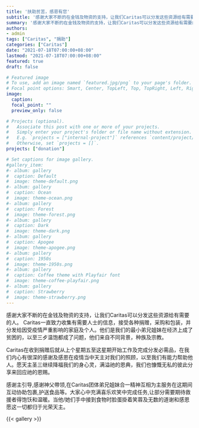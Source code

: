 ```yaml
---
title: '扶助贫苦，感恩有您'
subtitle: '感谢大家不断的在金钱及物资的支持，让我们Caritas可以分发这些资源给有需要的人。 :gift_heart:'
summary: '感谢大家不断的在金钱及物资的支持，让我们Caritas可以分发这些资源给有需要的人。 :gift_heart:'
authors:
- admin
tags: ["Caritas", "捐助"]
categories: ["Caritas"]
date: "2021-07-18T07:00:00+08:00"
lastmod: "2021-07-18T07:00:00+08:00"
featured: true
draft: false

# Featured image
# To use, add an image named `featured.jpg/png` to your page's folder.
# Focal point options: Smart, Center, TopLeft, Top, TopRight, Left, Right, BottomLeft, Bottom, BottomRight
image:
  caption:
  focal_point: ""
  preview_only: false

# Projects (optional).
#   Associate this post with one or more of your projects.
#   Simply enter your project's folder or file name without extension.
#   E.g. `projects = ["internal-project"]` references `content/project/deep-learning/index.md`.
#   Otherwise, set `projects = []`.
projects: ["donation"]

# Set captions for image gallery.
#gallery_item:
#- album: gallery
#  caption: Default
#  image: theme-default.png
#- album: gallery
#  caption: Ocean
#  image: theme-ocean.png
#- album: gallery
#  caption: Forest
#  image: theme-forest.png
#- album: gallery
#  caption: Dark
#  image: theme-dark.png
#- album: gallery
#  caption: Apogee
#  image: theme-apogee.png
#- album: gallery
#  caption: 1950s
#  image: theme-1950s.png
#- album: gallery
#  caption: Coffee theme with Playfair font
#  image: theme-coffee-playfair.png
#- album: gallery
#  caption: Strawberry
#  image: theme-strawberry.png
---
```


感谢大家不断的在金钱及物资的支持，让我们Caritas可以分发这些资源给有需要的人。 Caritas一直致力收集有需要人士的信息，接受各种捐赠，采购和包装，并分发给因受疫情严重影响的家庭及个人。他们是我们的最小弟兄姐妹在经济上成了贫困的，以至三歺温饱都成了问题，他们来自不同背景，种族及宗教。

Caritas在收到捐赠后就从上个星期五至这星期开始工作及完成分发必需品，在我们内心有很深的感谢及感恩在疫情当中天主对我们的照顾，以至我们有能力帮助他人。愿天主圣三继续降福我们的身心灵，满溢祂的恩典，我们也慷慨无私的彼此分享来回应祂的恩赐。

感谢主引导,感谢神父帶领,在Caritas团体弟兄姐妹合一精神互相为主服务在这期间互动协助包裹,护送食品等。大家心中充满喜乐欢笑中完成任务,让部分需要期待救援者得饱饫和温暖。当他/她们手中接到食物时脸蛋掛着笑蓉及无数的道谢和感恩愿这一切都归于光荣天主。

{{< gallery >}}
